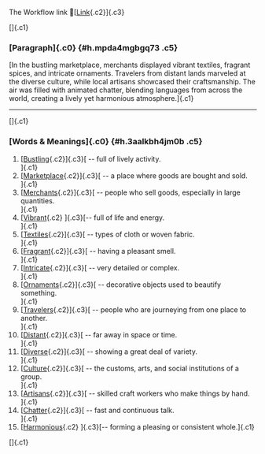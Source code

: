 The Workflow link
👏[[Link](https://www.google.com/url?q=http://www.google.com&sa=D&source=editors&ust=1759995169256534&usg=AOvVaw1FdfQrKc9C6_6o1AkCOdc8){.c2}]{.c3}

[]{.c1}

### [Paragraph]{.c0} {#h.mpda4mgbgq73 .c5}

[In the bustling marketplace, merchants displayed vibrant textiles,
fragrant spices, and intricate ornaments. Travelers from distant lands
marveled at the diverse culture, while local artisans showcased their
craftsmanship. The air was filled with animated chatter, blending
languages from across the world, creating a lively yet harmonious
atmosphere.]{.c1}

------------------------------------------------------------------------

[]{.c1}

### [Words & Meanings]{.c0} {#h.3aalkbh4jm0b .c5}

1.  [[Bustling](https://www.google.com/url?q=http://www.google.com&sa=D&source=editors&ust=1759995169257141&usg=AOvVaw03FXZJySDd-XW0kSQ2kmWy){.c2}]{.c3}[ --
    full of lively activity.\
    ]{.c1}
2.  [[Marketplace](https://www.google.com/url?q=http://www.google.com&sa=D&source=editors&ust=1759995169257262&usg=AOvVaw0-fhM-qboleHKLMfveHewu){.c2}]{.c3}[ --
    a place where goods are bought and sold.\
    ]{.c1}
3.  [[Merchants](https://www.google.com/url?q=http://www.google.com&sa=D&source=editors&ust=1759995169257391&usg=AOvVaw3xSy2J-AqGXshhQ_90dLSe){.c2}]{.c3}[ --
    people who sell goods, especially in large quantities.\
    ]{.c1}
4.  [[Vibrant](https://www.google.com/url?q=http://www.google.com&sa=D&source=editors&ust=1759995169257518&usg=AOvVaw28dD2RXo6L2pHS2f-Jv846){.c2}
    ]{.c3}[-- full of life and energy.\
    ]{.c1}
5.  [[Textiles](https://www.google.com/url?q=http://www.google.com&sa=D&source=editors&ust=1759995169257633&usg=AOvVaw0Ba14UWC276V6n_GSCB7-h){.c2}]{.c3}[ --
    types of cloth or woven fabric.\
    ]{.c1}
6.  [[Fragrant](https://www.google.com/url?q=http://www.google.com&sa=D&source=editors&ust=1759995169257739&usg=AOvVaw2Jca_bb-dQnix2QRGJS1_d){.c2}]{.c3}[ --
    having a pleasant smell.\
    ]{.c1}
7.  [[Intricate](https://www.google.com/url?q=http://www.google.com&sa=D&source=editors&ust=1759995169257840&usg=AOvVaw3ny-q10Mg9lv5NUJTh_T5T){.c2}]{.c3}[ --
    very detailed or complex.\
    ]{.c1}
8.  [[Ornaments](https://www.google.com/url?q=http://www.google.com&sa=D&source=editors&ust=1759995169257940&usg=AOvVaw1P3MKdJPSW92n-JJyQWAQa){.c2}]{.c3}[ --
    decorative objects used to beautify something.\
    ]{.c1}
9.  [[Travelers](https://www.google.com/url?q=http://www.google.com&sa=D&source=editors&ust=1759995169258057&usg=AOvVaw1NkVnQ3TywT8zh18N9YULL){.c2}]{.c3}[ --
    people who are journeying from one place to another.\
    ]{.c1}
10. [[Distant](https://www.google.com/url?q=http://www.google.com&sa=D&source=editors&ust=1759995169258187&usg=AOvVaw0_y3oR4e4u4gXmNLoAg1wr){.c2}]{.c3}[ --
    far away in space or time.\
    ]{.c1}
11. [[Diverse](https://www.google.com/url?q=http://www.google.com&sa=D&source=editors&ust=1759995169258287&usg=AOvVaw0AaPTAO963_bLcgZw6rrqL){.c2}]{.c3}[ --
    showing a great deal of variety.\
    ]{.c1}
12. [[Culture](https://www.google.com/url?q=http://www.google.com&sa=D&source=editors&ust=1759995169258392&usg=AOvVaw3-B5DXLTMlPqGowU2GaEQc){.c2}]{.c3}[ --
    the customs, arts, and social institutions of a group.\
    ]{.c1}
13. [[Artisans](https://www.google.com/url?q=http://www.google.com&sa=D&source=editors&ust=1759995169258514&usg=AOvVaw17GiFzkawiMWibikdLZo6K){.c2}]{.c3}[ --
    skilled craft workers who make things by hand.\
    ]{.c1}
14. [[Chatter](https://www.google.com/url?q=http://www.google.com&sa=D&source=editors&ust=1759995169258626&usg=AOvVaw0dbQ5xgoJ0cUckQpie9urM){.c2}]{.c3}[ --
    fast and continuous talk.\
    ]{.c1}
15. [[Harmonious](https://www.google.com/url?q=http://www.google.com&sa=D&source=editors&ust=1759995169258725&usg=AOvVaw27Ob06iXTQ9PBYIDabesUI){.c2}
    ]{.c3}[-- forming a pleasing or consistent whole.]{.c1}

[]{.c1}
